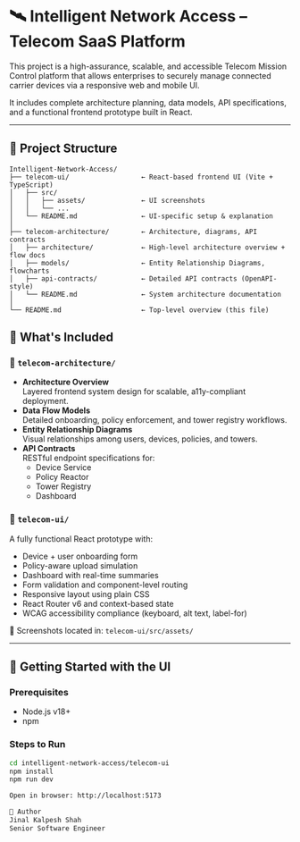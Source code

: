 # 🛰️ Intelligent Network Access – Telecom SaaS Platform

This project is a high-assurance, scalable, and accessible Telecom Mission Control platform that allows enterprises to securely manage connected carrier devices via a responsive web and mobile UI.

It includes complete architecture planning, data models, API specifications, and a functional frontend prototype built in React.

---

## 📁 Project Structure

```
Intelligent-Network-Access/
├── telecom-ui/                  ← React-based frontend UI (Vite + TypeScript)
│   ├── src/
│   │   ├── assets/              ← UI screenshots
│   │   └── ...
│   └── README.md                ← UI-specific setup & explanation
│
├── telecom-architecture/        ← Architecture, diagrams, API contracts
│   ├── architecture/            ← High-level architecture overview + flow docs
│   ├── models/                  ← Entity Relationship Diagrams, flowcharts
│   ├── api-contracts/           ← Detailed API contracts (OpenAPI-style)
│   └── README.md                ← System architecture documentation
│
└── README.md                    ← Top-level overview (this file)
```

## 🧩 What's Included

### 📐 `telecom-architecture/`

- **Architecture Overview**  
  Layered frontend system design for scalable, a11y-compliant deployment.
- **Data Flow Models**  
  Detailed onboarding, policy enforcement, and tower registry workflows.
- **Entity Relationship Diagrams**  
  Visual relationships among users, devices, policies, and towers.
- **API Contracts**  
  RESTful endpoint specifications for:
  - Device Service
  - Policy Reactor
  - Tower Registry
  - Dashboard

### 🎨 `telecom-ui/`

A fully functional React prototype with:

- Device + user onboarding form
- Policy-aware upload simulation
- Dashboard with real-time summaries
- Form validation and component-level routing
- Responsive layout using plain CSS
- React Router v6 and context-based state
- WCAG accessibility compliance (keyboard, alt text, label-for)

📸 Screenshots located in: `telecom-ui/src/assets/`

---

## 🚀 Getting Started with the UI

### Prerequisites

- Node.js v18+
- npm

### Steps to Run

```bash
cd intelligent-network-access/telecom-ui
npm install
npm run dev

Open in browser: http://localhost:5173

👤 Author
Jinal Kalpesh Shah
Senior Software Engineer


```

